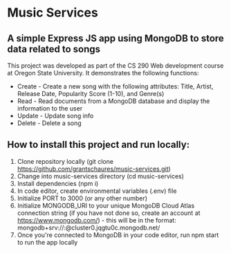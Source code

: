 # Music Services

## A simple Express JS app using MongoDB to store data related to songs

This project was developed as part of the CS 290 Web development course at Oregon State University. It demonstrates the following functions:
* Create - Create a new song with the following attributes: Title, Artist, Release Date, Popularity Score (1-10), and Genre(s)
* Read - Read documents from a MongoDB database and display the information to the user
* Update - Update song info
* Delete - Delete a song

## How to install this project and run locally:
1) Clone repository locally (git clone https://github.com/grantschaures/music-services.git)
2) Change into music-services directory (cd music-services)
3) Install dependencies (npm i)
4) In code editor, create environmental variables (.env) file
5) Initialize PORT to 3000 (or any other number)
6) Initialize MONGODB_URI to your unique MongoDB Cloud Atlas connection string (if you have not done so, create an account at https://www.mongodb.com/) - this will be in the format: mongodb+srv://<your username>:<your password>@cluster0.jqgtu0c.mongodb.net/
7) Once you're connected to MongoDB in your code editor, run npm start to run the app locally
